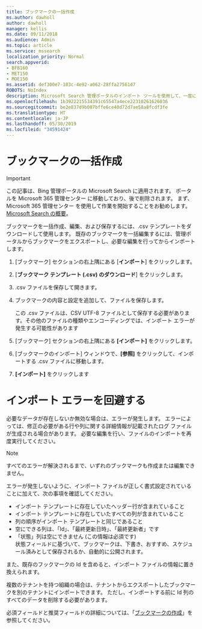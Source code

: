 ```yaml
---
title: ブックマークの一括作成
ms.author: dawholl
author: dawholl
manager: kellis
ms.date: 09/11/2018
ms.audience: Admin
ms.topic: article
ms.service: mssearch
localization_priority: Normal
search.appverid:
- BFB160
- MET150
- MOE150
ms.assetid: def300e7-103c-4e92-a062-28ffa27561d7
ROBOTS: NoIndex
description: Microsoft Search 管理ポータルのインポート ツールを使用して、一度に多くのブックマークを作成します
ms.openlocfilehash: 1b3922215534391c65547a4ece22310261626036
ms.sourcegitcommit: be2e837d9b087bffe6ce40d72d7ae58a8fcdf3fe
ms.translationtype: HT
ms.contentlocale: ja-JP
ms.lasthandoff: 05/30/2019
ms.locfileid: "34591424"
---
```

# <a name="bulk-create-bookmarks"></a>ブックマークの一括作成

> [!IMPORTANT]
> この記事は、Bing 管理ポータルの Microsoft Search に適用されます。 ポータルを Microsoft 365 管理センター に移動しており、後で削除されます。 まず、Microsoft 365 管理センター を使用して作業を開始することをお勧めします。 [Microsoft Search の概要](overview-microsoft-search.md)。
    
ブックマークを一括作成、編集、および保存するには、.csv テンプレートをダウンロードして使用します。 既存のブックマークを一括編集するには、管理ポータルからブックマークをエクスポートし、必要な編集を行ってからインポートします。
  
1. [ブックマーク] セクションの右上隅にある [**インポート**] をクリックします。
    
2. [**ブックマーク テンプレート (.csv) のダウンロード**] をクリックします。
    
3. .csv ファイルを保存して開きます。
    
4. ブックマークの内容と設定を追加して、ファイルを保存します。

    この .csv ファイルは、CSV UTF-8 ファイルとして保存する必要があります。その他のファイルの種類やエンコーディングでは、インポート エラーが発生する可能性があります
    
5. [ブックマーク] セクションの右上隅にある **[インポート]** をクリックします。
    
6. [ブックマークのインポート] ウィンドウで、**[参照]** をクリックして、インポートする .csv ファイルに移動します。 
    
7. **[インポート]** をクリックします

# <a name="prevent-import-errors"></a>インポート エラーを回避する      
必要なデータが存在しないか無効な場合は、エラーが発生します。 エラーによっては、修正の必要がある行や列に関する詳細情報が記載されたログ ファイルが生成される場合があります。 必要な編集を行い、ファイルのインポートを再度実行してください。

> [!NOTE]
> すべてのエラーが解決されるまで、いずれのブックマークも作成または編集できません。 

エラーが発生しないように、インポート ファイルが正しく書式設定されていることに加えて、次の事項を確認してください。
- インポート テンプレートに存在していたヘッダー行が含まれていること
- インポート テンプレートに存在していたすべての列が含まれていること
- 列の順序がインポート テンプレートと同じであること
- 空にできる列は、「Id」、「最終更新日時」、「最終更新者」です
- 「状態」列は空にできません (この情報は必須です)  
状態フィールドに基づいて、ブックマークは、下書き、おすすめ、スケジュール済みとして保存されるか、自動的に公開されます。

また、既存のフックマークの Id を含めると、インポート ファイルの情報に置き換えられます。

複数のテナントを持つ組織の場合は、テナントからエクスポートしたブックマークを別のテナントにインポートできます。 ただし、インポートする前に Id 列のすべてのデータを削除する必要があります。

必須フィールドと推奨フィールドの詳細については、「[ブックマークの作成](create-bookmarks.md)」を参照してください。
